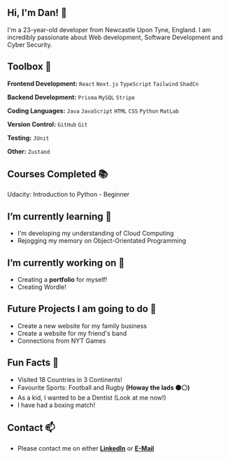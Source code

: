 ## **Hi, I'm Dan!** 👋

I'm a 23-year-old developer from Newcastle Upon Tyne, England. I am incredibly passionate about Web development, Software Development and Cyber Security.

## Toolbox 🥊
**Frontend Development:** `React` `Next.js` `TypeScript` `Tailwind` `ShadCn`

**Backend Development:** `Prisma` `MySQL` `Stripe`

**Coding Languages:** `Java` `JavaScript` `HTML` `CSS` `Python` `MatLab`

**Version Control:** `GitHub` `Git`

**Testing:** `JUnit`

**Other:** `Zustand`

## Courses Completed 📚

Udacity: Introduction to Python - Beginner

## **I’m currently learning** 🌻

- I'm developing my understanding of Cloud Computing
- Rejogging my memory on Object-Orientated Programming

## **I’m currently working on** 🔭

- Creating a **portfolio** for myself!
- Creating Wordle!

## **Future Projects I am going to do** 🤔

- Create a new website for my family business
- Create a website for my friend's band
- Connections from NYT Games

## **Fun Facts** 🥑

- Visited 18 Countries in 3 Continents!
- Favourite Sports: Football and Rugby **(Howay the lads ⚫⚪)**
- As a kid, I wanted to be a Dentist (Look at me now!)
- I have had a boxing match!

## **Contact** 📫

- Please contact me on either **[LinkedIn](https://www.linkedin.com/in/daniel-jones-a4a85b23a/)** or **[E-Mail](mailto:dan_jones1107@hotmail.com?subject=[GitHub]%20Enquiry%20From%20GitHub)**

